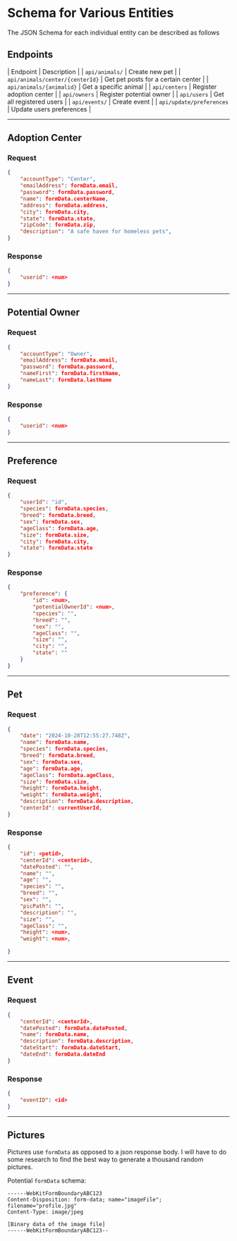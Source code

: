 # Schema for Various Entities

The JSON Schema for each individual entity can be described as follows

## Endpoints

| Endpoint | Description |
| `api/animals/` | Create new pet |
| `api/animals/center/{centerId}` | Get pet posts for a certain center |
| `api/animals/{animalid}` | Get a specific animal |
| `api/centers` | Register adoption center |
| `api/owners` | Register potential owner |
| `api/users` | Get all registered users |
| `api/events/` | Create event |
| `api/update/preferences` | Update users preferences |

---

## Adoption Center

### Request

```json
{
    "accountType": "Center",
    "emailAddress": formData.email,
    "password": formData.password,
    "name": formData.centerName,
    "address": formData.address,
    "city": formData.city,
    "state": formData.state,
    "zipCode": formData.zip,
    "description": "A safe haven for homeless pets",
}
```

### Response

```json
{
    "userid": <num>
}
```

---

## Potential Owner

### Request

```json
{
    "accountType": "Owner",
    "emailAddress": formData.email,
    "password": formData.password,
    "nameFirst": formData.firstName,
    "nameLast": formData.lastName
}
```

### Response

```json
{
    "userid": <num>
}
```

---

## Preference

### Request

```json
{
    "userId": "id",
    "species": formData.species,
    "breed": formData.breed,
    "sex": formData.sex,
    "ageClass": formData.age,
    "size": formData.size,
    "city": formData.city,
    "state": formData.state
}
```

### Response

```json
{
    "preference": {
        "id": <num>,
        "potentialOwnerId": <num>,
        "species": "",
        "breed": "",
        "sex": "",
        "ageClass": "",
        "size": "",
        "city": "",
        "state": ""
    }
}
```

---

## Pet

### Request

```json
{
    "date": "2024-10-28T12:55:27.748Z",
    "name": formData.name,
    "species": formData.species,
    "breed": formData.breed,
    "sex": formData.sex,
    "age": formData.age,
    "ageClass": formData.ageClass,
    "size": formData.size,
    "height": formData.height,
    "weight": formData.weight,
    "description": formData.description,
    "centerId": currentUserId,
}
```

### Response

```json
{
    "id": <petid>,
    "centerId": <centerid>,
    "datePosted": "",
    "name": "",
    "age": "",
    "species": "",
    "breed": "",
    "sex": "",
    "picPath": "",
    "description": "",
    "size": "",
    "ageClass": "",
    "height": <num>,
    "weight": <num>,

}
```

---

## Event

### Request

```json
{
    "centerId": <centerId>,
    "datePosted": formData.datePosted,
    "name": formData.name,
    "description": formData.description,
    "dateStart": formData.dateStart,
    "dateEnd": formData.dateEnd
}
```

### Response

```json
{
    "eventID": <id>
}
```

---

## Pictures

Pictures use `formData` as opposed to a json response body. I will have
to do some research to find the best way to generate a thousand random
pictures.

Potential `formData` schema:

```
------WebKitFormBoundaryABC123
Content-Disposition: form-data; name="imageFile"; filename="profile.jpg"
Content-Type: image/jpeg

[Binary data of the image file]
------WebKitFormBoundaryABC123--
```
